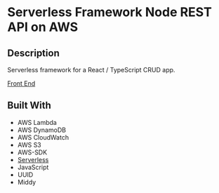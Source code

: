 # Serverless Framework Node REST API on AWS

## Description

Serverless framework for a React / TypeScript CRUD app.

[Front End](https://github.com/Alexlloydwhite/aws-react-todo-list)


## Built With

- AWS Lambda
- AWS DynamoDB
- AWS CloudWatch
- AWS S3
- AWS-SDK
- [Serverless](https://www.serverless.com/)
- JavaScript
- UUID
- Middy
